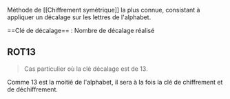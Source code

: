 Méthode de [[Chiffrement symétrique]] la plus connue, consistant à appliquer un décalage sur les lettres de l'alphabet.

==Clé de décalage== : Nombre de décalage réalisé
## ROT13
> Cas particulier où la clé décalage est de 13.

Comme 13 est la moitié de l'alphabet, il sera à la fois la clé de chiffrement et de déchiffrement.